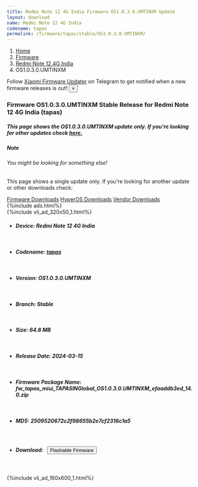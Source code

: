 ```yaml
---
title: Redmi Note 12 4G India Firmware OS1.0.3.0.UMTINXM Update
layout: download
name: Redmi Note 12 4G India
codename: tapas
permalink: /firmware/tapas/stable/OS1.0.3.0.UMTINXM/
---
```

<nav aria-label="breadcrumb">
    <ol class="breadcrumb">
        <li class="breadcrumb-item"><a href="/">Home</a></li>
        <li class="breadcrumb-item"><a href="/firmware/">Firmware</a></li>
        <li class="breadcrumb-item"><a href="/firmware/tapas/">Redmi Note 12 4G India</a></li>
        <li class="breadcrumb-item active" aria-current="page">OS1.0.3.0.UMTINXM</li>
    </ol>
</nav>
<div class="alert alert-primary alert-dismissible fade show" role="alert">
    Follow <a href="https://t.me/XiaomiFirmwareUpdater" class="alert-link">Xiaomi Firmware Updater</a> on Telegram to get
    notified when a new firmware releases is out!
    <button type="button" class="close" data-dismiss="alert" aria-label="Close">
        <span aria-hidden="true">&times;</span>
    </button>
</div>
<div class="col-12 mx-auto">
    <h3 class="title bg-light p-2 rounded">Firmware OS1.0.3.0.UMTINXM Stable Release for Redmi Note 12 4G India (tapas)</h3>
    <h5>This page shows the OS1.0.3.0.UMTINXM update only. If you're looking for other updates check
        <a href="/firmware/tapas/">here.</a></h5>
    <div class="card">
        <div class="card-body">
            <h5 class="card-title">Note</h5>
            <h6 class="card-subtitle mb-2 text-muted">You might be looking for something else!</h6>
            <p class="card-text">This page shows a single update only.
                If you're looking for another update or other downloads check:</p>
            <a href="/firmware/" class="card-link">Firmware Downloads</a>
            <a href="/hyperos/" class="card-link">HyperOS Downloads</a>
            <a href="/vendor/" class="card-link">Vendor Downloads</a>
        </div>
    </div>
    {%include ads.html%}
    <div class="row justify-content-center">
        <div class="col-10" id="downloads">
                    <div class="card card-body">
            {%include vli_ad_320x50_1.html%}
            <ul class="list-unstyled">
                <li style="padding-bottom: 10px;">
                    <h5><b>Device: </b>Redmi Note 12 4G India</h5>
                </li>
                <li style="padding-bottom: 10px;">
                    <h5><b>Codename: </b> <a href="/firmware/tapas/" target="_blank">tapas</a> </h5>
                </li>
                <li style="padding-bottom: 10px;">
                    <h5><b>Version: </b>OS1.0.3.0.UMTINXM</h5>
                </li>
                <li style="padding-bottom: 10px;">
                    <h5><b>Branch: </b>Stable</h5>
                </li>
                <li style="padding-bottom: 10px;">
                    <h5><b>Size: </b>64.8 MB</h5>
                </li>
                <li style="padding-bottom: 10px;">
                    <h5><b>Release Date: </b>2024-03-15</h5>
                </li>
                <li style="padding-bottom: 10px;">
                    <h5><b>Firmware Package Name: </b><span id="filename" class="text-dark">fw_tapas_miui_TAPASINGlobal_OS1.0.3.0.UMTINXM_efaaddb3ed_14.0.zip</span></h5>
                </li>
                <li style="padding-bottom: 10px;">
                    <h5><b>MD5: </b><span id="md5" class="text-muted">2509520672c2f98655b2e7cf2316c1a5</span></h5>
                </li>
                <li style="padding-bottom: 10px;">
                    <h5><b>Download: </b><button type="button" id="download" class="btn btn-primary"
                    style="margin: 7px;" onclick="redirect('fw_tapas_miui_TAPASINGlobal_OS1.0.3.0.UMTINXM_efaaddb3ed_14.0.zip'); return false;"><i class="fa fa-download"></i> Flashable Firmware</button></h5>
                </li>
            </ul>
        </div>
        </div>
        {%include vli_ad_160x600_1.html%}
    </div>
</div>

